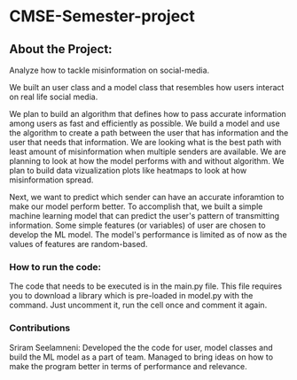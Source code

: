 # CMSE-Semester-project

## About the Project:

Analyze how to tackle misinformation on social-media.

We built an user class and a model class that resembles how users interact on real life social media.

We plan to build an algorithm that defines how to pass accurate information among users as fast and efficiently as possible. We build a model and use the algorithm to create a path between the user that has information and the user that needs that information. We are looking what is the best path with least amount of misinformation
when multiple senders are available.
We are planning to look at how the model performs with and without algorithm. We plan to build data vizualization plots like heatmaps to look at how misinformation spread.

Next, we want to  predict which sender can have an accurate inforamtion to make our model perform better. To accomplish that, we built a simple machine learning model that can predict the user's pattern of transmitting information. Some simple features (or variables) of user are chosen to develop the ML model. The model's performance is limited as of now as the values of features are random-based.


### How to run the code:

The code that needs to be executed is in the main.py file. This file requires you to download a library which is pre-loaded in model.py with the command. Just uncomment it, run the cell once and comment it again.


### Contributions

Sriram Seelamneni: Developed the the code for user, model classes and build the ML model as a part of team. Managed to bring ideas on how to make the program better in terms of performance and relevance.
